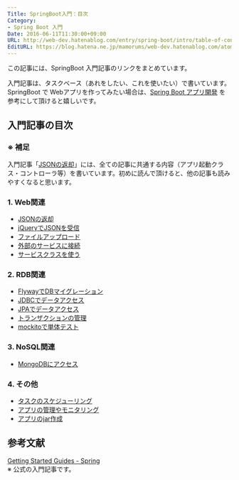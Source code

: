 ```yaml
---
Title: SpringBoot入門：目次
Category:
- Spring Boot 入門
Date: 2016-06-11T11:30:00+09:00
URL: http://web-dev.hatenablog.com/entry/spring-boot/intro/table-of-contents
EditURL: https://blog.hatena.ne.jp/mamorums/web-dev.hatenablog.com/atom/entry/10328749687179112311
---
```


この記事には、SpringBoot 入門記事のリンクをまとめています。

入門記事は、タスクベース（あれをしたい、これを使いたい）で書いています。SpringBoot で Webアプリを作ってみたい場合は、[Spring Boot アプリ開発](/entry/spring-boot/dev-web-app/table-of-contents) を参考にして頂けると嬉しいです。


## 入門記事の目次
### ※ 補足
入門記事「[JSONの返却](/entry/spring-boot/intro/response-json)」には、全ての記事に共通する内容（アプリ起動クラス・コントローラ等）を書いています。初めに読んで頂けると、他の記事も読みやすくなると思います。

### 1. Web関連
- [JSONの返却](/entry/spring-boot/intro/response-json)
- [jQueryでJSONを受信](/entry/spring-boot/intro/jquery-ajax-json)
- [ファイルアップロード](/entry/spring-boot/intro/file-upload)
- [外部のサービスに接続](/entry/spring-boot/intro/ex-service)
- [サービスクラスを使う](/entry/spring-boot/intro/service-class)

### 2. RDB関連
- [FlywayでDBマイグレーション](/entry/spring-boot/intro/flyway)
- [JDBCでデータアクセス](/entry/spring-boot/intro/jdbc)
- [JPAでデータアクセス](/entry/spring-boot/intro/jpa)
- [トランザクションの管理](/entry/spring-boot/intro/transaction)
- [mockitoで単体テスト](/entry/spring-boot/intro/mockito)

### 3. NoSQL関連
- [MongoDBにアクセス](/entry/spring-boot/intro/mongodb)

### 4. その他
- [タスクのスケジューリング](/entry/spring-boot/intro/scheduling-task)
- [アプリの管理やモニタリング](/entry/spring-boot/intro/monitoring-app)
- [アプリのjar作成](/entry/spring-boot/intro/create-jar)


## 参考文献
[Getting Started Guides - Spring](http://spring.io/guides)  
※ 公式の入門記事です。
